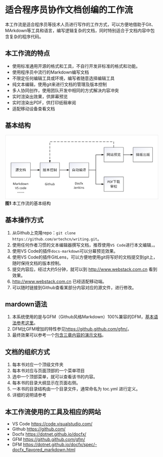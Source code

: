 
适合程序员协作文档创编的工作流
===

本工作流是适合程序员等技术人员进行写作的工作方式，可以方便地借助于Git、MArkdown等工具和语言，编写逻辑复杂的文档，同时特别适合于文档内容中包含复杂的程序代码。

本工作流的特点
---

- 使用标准通用开源的格式和工具，不自行开发非标准的格式和功能。
- 使用程序员中流行的Markdown编写文档
- 不限定任何编辑工具或环境，编写者随意选择编辑工具
- 纯文本编辑，使用git来进行文档的管理及版本控制
- 多人协同创作，使用团队开发中相同的方式解决内容冲突
- 实时渲染出效果，供屏幕预览
- 实时渲染出PDF，供打印纸稿审阅
- 适配移动设备查看文档

基本结构
---

![结构图](images/structure.png)
**图1** 本工作流的基本结构

基本操作方式
---

1. 从Github上克隆repo：`git clone https://github.com/artechcn/writing.git`。 
2. 使用任何作者习惯的文本编辑器撰写文档，推荐使用`VS Code`进行本文编辑，。
3. 使用VS Code的插件`docs-markdown`可以分幕预览效果。
3. 使用VS Code的插件GitLens，可以方便地使用git将写好的文档提交到git上，随时保持文档的版本控制。
4. 提交内容后，经过大约5分钟，就可以到 http://www.webstack.com.cn 看到效果。 
5. http://www.webstack.com.cn 已经适配移动端。
6. 可以随时链接到Github查看某部分内容对应的源文件，进行修改。

mardown语法
---

1. 本系统使用的是与GFM（Github风格Markdown）100%兼容的DFM，[基本语法参考这里](dfm_user_guide.md)。
2. DFM比GFM增加的特性参见<https://github.github.com/gfm/>。
3. 最终效果可以参考一个[包含三章内容的演示文档](../python/python-sdk-azure-overview.md)。

文档的组织方式
---

1. 每本书对应一个顶级文件夹
2. 每本书对应与页面顶部的一个菜单项目
3. 选中一个顶部菜单，就可以查看该书的内容。
4. 每本书的目录大纲显示在页面右侧。
5. 一本书的目录结构由一个目录文件，通常命名为 toc.yml 进行定义。
6. 详细的说明请参考


本工作流使用的工具及相应的网站
---

- VS Code <https://code.visualstudio.com/>
- Github <https://github.com/>
- Docfx <https://dotnet.github.io/docfx/>
- GFM <https://github.github.com/gfm/>
- DFM <https://dotnet.github.io/docfx/spec/-docfx_flavored_markdown.html>



